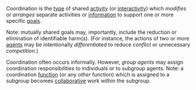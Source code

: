 Coordination is the [type](https://github.com/gcassel/Modular-Organization-Terminology/blob/master/terms/type.md) of shared [activity](https://github.com/gcassel/Modular-Organization-Terminology/blob/master/terms/activity.md) (or [interactivity](https://github.com/gcassel/Modular-Organization-Terminology/blob/master/terms/interaction.md)) which *modifies* or *arranges* separate activities or [information](https://github.com/gcassel/Modular-Organization-Terminology/blob/master/terms/information.md) to support one or more specific [goals](https://github.com/gcassel/Modular-Organization-Terminology/blob/master/terms/goal.md).  
 
Note: mutually shared goals may, importantly, include the reduction or elimination of identifiable harm(s).  (For instance, the actions of two or more [agents](https://github.com/gcassel/Modular-Organization-Terminology/blob/master/terms/agent.md) may be intentionally *differentiated* to reduce *conflict* or unnecessary *competition*.)
 
Coordination often occurs informally.  However, *group agents* may assign coordination responsibilities to individuals or to subgroup agents.  Note: a coordination [function](https://github.com/gcassel/Modular-Organization-Terminology/blob/master/terms/function.md) (or any *other* function) which is assigned to a subgroup becomes [collaborative](https://github.com/gcassel/Modular-Organization-Terminology/blob/master/terms/collaboration.md) work within the subgroup.
